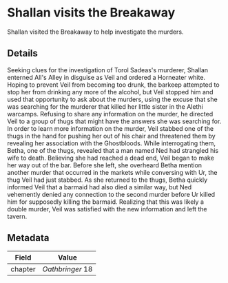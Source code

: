 # Shallan visits the Breakaway
Shallan visited the Breakaway to help investigate the murders.

## Details
Seeking clues for the investigation of Torol Sadeas's murderer, Shallan enterned All's Alley in disguise as Veil and ordered a Horneater white. Hoping to prevent Veil from becoming too drunk, the barkeep attempted to stop her from drinking any more of the alcohol, but Veil stopped him and used that opportunity to ask about the murders, using the excuse that she was searching for the murderer that killed her little sister in the Alethi warcamps. Refusing to share any information on the murder, he directed Veil to a group of thugs that might have the answers she was searching for. In order to learn more information on the murder, Veil stabbed one of the thugs in the hand for pushing her out of his chair and threatened them by revealing her association with the Ghostbloods. While interrogating them, Betha, one of the thugs, revealed that a man named Ned had strangled his wife to death. Believing she had reached a dead end, Veil began to make her way out of the bar. Before she left, she overheard Betha mention another murder that occurred in the markets while conversing with Ur, the thug Veil had just stabbed. As she returned to the thugs, Betha quickly informed Veil that a barmaid had also died a similar way, but Ned vehemently denied any connection to the second murder before Ur killed him for supposedly killing the barmaid. Realizing that this was likely a double murder, Veil was satisfied with the new information and left the tavern.

## Metadata
| Field | Value |
| ----- | ----- |
| chapter | *Oathbringer* 18 |
